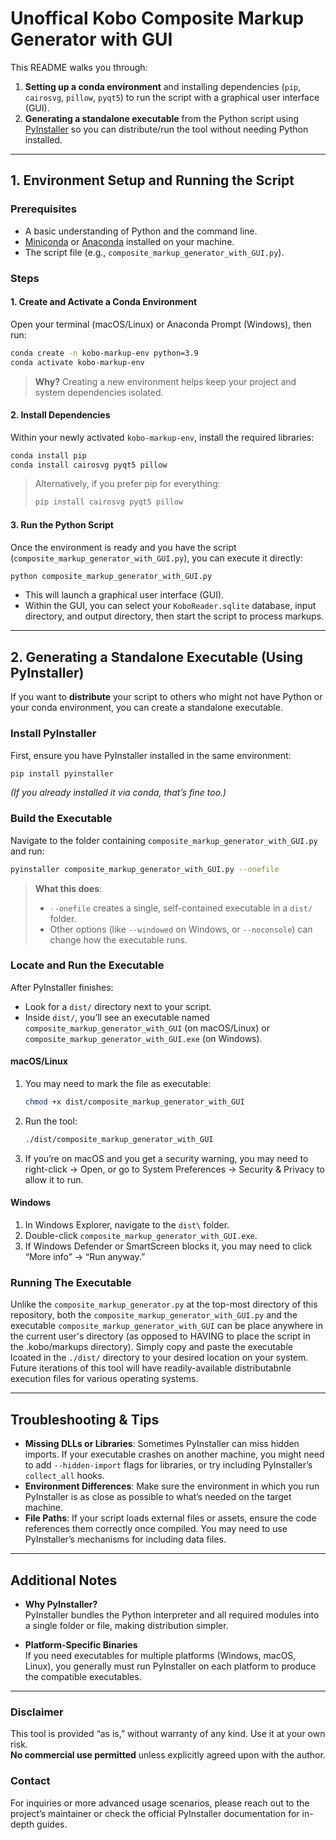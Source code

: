 # Unoffical Kobo Composite Markup Generator with GUI

This README walks you through:
1. **Setting up a conda environment** and installing dependencies (`pip`, `cairosvg`, `pillow`, `pyqt5`) to run the script with a graphical user interface (GUI).  
2. **Generating a standalone executable** from the Python script using [PyInstaller](https://pyinstaller.org/en/stable/) so you can distribute/run the tool without needing Python installed.

---

## 1. Environment Setup and Running the Script

### Prerequisites
- A basic understanding of Python and the command line.
- [Miniconda](https://docs.conda.io/en/latest/miniconda.html) or [Anaconda](https://www.anaconda.com/) installed on your machine.
- The script file (e.g., `composite_markup_generator_with_GUI.py`).

### Steps

#### 1. Create and Activate a Conda Environment
Open your terminal (macOS/Linux) or Anaconda Prompt (Windows), then run:
```bash
conda create -n kobo-markup-env python=3.9
conda activate kobo-markup-env
```
> **Why?** Creating a new environment helps keep your project and system dependencies isolated.

#### 2. Install Dependencies
Within your newly activated `kobo-markup-env`, install the required libraries:
```bash
conda install pip
conda install cairosvg pyqt5 pillow
```
> Alternatively, if you prefer pip for everything:
> ```bash
> pip install cairosvg pyqt5 pillow
> ```

#### 3. Run the Python Script
Once the environment is ready and you have the script (`composite_markup_generator_with_GUI.py`), you can execute it directly:
```bash
python composite_markup_generator_with_GUI.py
```
- This will launch a graphical user interface (GUI).
- Within the GUI, you can select your `KoboReader.sqlite` database, input directory, and output directory, then start the script to process markups.

---

## 2. Generating a Standalone Executable (Using PyInstaller)

If you want to **distribute** your script to others who might not have Python or your conda environment, you can create a standalone executable.

### Install PyInstaller
First, ensure you have PyInstaller installed in the same environment:
```bash
pip install pyinstaller
```
*(If you already installed it via conda, that’s fine too.)*

### Build the Executable
Navigate to the folder containing `composite_markup_generator_with_GUI.py` and run:
```bash
pyinstaller composite_markup_generator_with_GUI.py --onefile
```
> **What this does**:  
> - `--onefile` creates a single, self-contained executable in a `dist/` folder.  
> - Other options (like `--windowed` on Windows, or `--noconsole`) can change how the executable runs.

### Locate and Run the Executable
After PyInstaller finishes:
- Look for a `dist/` directory next to your script.
- Inside `dist/`, you’ll see an executable named `composite_markup_generator_with_GUI` (on macOS/Linux) or `composite_markup_generator_with_GUI.exe` (on Windows).

#### macOS/Linux
1. You may need to mark the file as executable:
   ```bash
   chmod +x dist/composite_markup_generator_with_GUI
   ```
2. Run the tool:
   ```bash
   ./dist/composite_markup_generator_with_GUI
   ```
3. If you’re on macOS and you get a security warning, you may need to right-click → Open, or go to System Preferences → Security & Privacy to allow it to run.

#### Windows
1. In Windows Explorer, navigate to the `dist\` folder.
2. Double-click `composite_markup_generator_with_GUI.exe`. 
3. If Windows Defender or SmartScreen blocks it, you may need to click “More info” → “Run anyway.”

### Running The Executable

Unlike the `composite_markup_generator.py` at the top-most directory of this repository, both the `composite_markup_generator_with_GUI.py` and the executable `composite_markup_generator_with_GUI` can be place anywhere in the current user's directory (as opposed to HAVING to place the script in the .kobo/markups directory). Simply copy and paste the executable lcoated in the `./dist/` directory to your desired location on your system. Future iterations of this tool will have readily-available distributabnle execution files for various operating systems.

---

## Troubleshooting & Tips

- **Missing DLLs or Libraries**: Sometimes PyInstaller can miss hidden imports. If your executable crashes on another machine, you might need to add `--hidden-import` flags for libraries, or try including PyInstaller’s `collect_all` hooks.  
- **Environment Differences**: Make sure the environment in which you run PyInstaller is as close as possible to what’s needed on the target machine.  
- **File Paths**: If your script loads external files or assets, ensure the code references them correctly once compiled. You may need to use PyInstaller’s mechanisms for including data files.  

---

## Additional Notes

- **Why PyInstaller?**  
  PyInstaller bundles the Python interpreter and all required modules into a single folder or file, making distribution simpler.

- **Platform-Specific Binaries**  
  If you need executables for multiple platforms (Windows, macOS, Linux), you generally must run PyInstaller on each platform to produce the compatible executables.

---

### Disclaimer
This tool is provided “as is,” without warranty of any kind. Use it at your own risk.  
**No commercial use permitted** unless explicitly agreed upon with the author.  

### Contact
For inquiries or more advanced usage scenarios, please reach out to the project’s maintainer or check the official PyInstaller documentation for in-depth guides.

